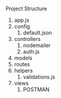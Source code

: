 Project Structure

1. app.js
2. config
   1. default.json
3. controllers
   1. nodemailer
   2. auth.js
4. models
5. routes
6. helpers
   1. validations.js
7. views
   1. POSTMAN
